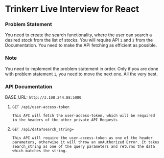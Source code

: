 # Trinkerr Live Interview for React

### Problem Statement
You need to create the search functionality, where the user can search a desired stock from the list of stocks. You will require API `1` and `2` from the Documentation. You need to make the API fetching as efficient as possible.


### Note
You need to implement the problem statement in order. Only if you are done with problem statement `1`, you need to move the next one. All the very best.
### API Documentation

BASE_URL: `http://3.108.244.88:5000`

1. `GET /api/user-access-token`
    ```
    This API will fetch the user-access-token, which will be required
    in the headers of the other private API Requests
    ```
2. `GET /api/data?search_string=`
    ```
    This API will require the user-access-token as one of the header
    parameters, otherwise it will throw an unAuthorized Error. It takes
    search_string as one of the query parameters and returns the data
    which matches the string. 
    ```
